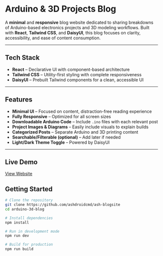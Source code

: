 # Arduino & 3D Projects Blog

A **minimal** and **responsive** blog website dedicated to sharing breakdowns of Arduino-based electronics projects and 3D modeling workflows. Built with **React**, **Tailwind CSS**, and **DaisyUI**, this blog focuses on clarity, accessibility, and ease of content consumption.

---

## Tech Stack

- **React** – Declarative UI with component-based architecture  
- **Tailwind CSS** – Utility-first styling with complete responsiveness  
- **DaisyUI** – Prebuilt Tailwind components for a clean, accessible UI  

---

## Features

- **Minimal UI** – Focused on content, distraction-free reading experience  
- **Fully Responsive** – Optimized for all screen sizes  
- **Downloadable Arduino Code** – Include `.ino` files with each relevant post  
- **Project Images & Diagrams** – Easily include visuals to explain builds  
- **Categorized Posts** – Separate Arduino and 3D printing content  
- **Searchable/Filterable (optional)** – Add later if needed  
- **Light/Dark Theme Toggle** – Powered by DaisyUI

---

## Live Demo

[View Website](https://ash-blogsite.vercel.app/)

## Getting Started

```bash
# Clone the repository
git clone https://github.com/ashdroidcmd/ash-blogsite
cd arduino-3d-blog

# Install dependencies
npm install

# Run in development mode
npm run dev

# Build for production
npm run build
